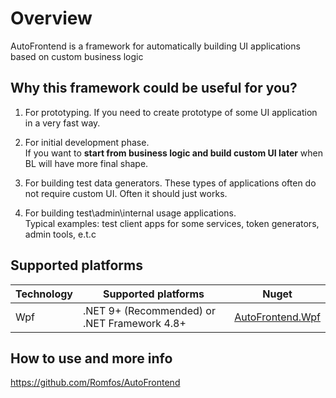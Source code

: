 # Overview

AutoFrontend is a framework for automatically building UI applications based on custom business logic

## Why this framework could be useful for you?

1. For prototyping. If you need to create prototype of some UI application in a very fast way.

2. For initial development phase.  
   If you want to **start from business logic and build custom UI later** when BL will have more final shape.

3. For building test data generators.
   These types of applications often do not require custom UI. Often it should just works.

4. For building test\admin\internal usage applications.  
   Typical examples: test client apps for some services, token generators, admin tools, e.t.c

## Supported platforms

| Technology | Supported platforms                          | Nuget                                                               |
|------------|----------------------------------------------|---------------------------------------------------------------------|
| Wpf        | .NET 9+ (Recommended) or .NET Framework 4.8+ | [AutoFrontend.Wpf](https://www.nuget.org/packages/AutoFrontend.Wpf) |

## How to use and more info

https://github.com/Romfos/AutoFrontend
